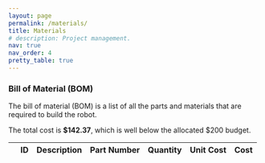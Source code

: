 ```yaml
---
layout: page
permalink: /materials/
title: Materials
# description: Project management.
nav: true
nav_order: 4
pretty_table: true
---
```



### Bill of Material (BOM)

The bill of material (BOM) is a list of all the parts and materials that are required to build the robot.

The total cost is **$142.37**, which is well below the allocated $200 budget.

<table
  data-click-to-select="true"
  data-height="600"
  data-pagination="false"
  data-search="true"
  data-toggle="table"
  data-url="{{ '/assets/json/BOM.json' | relative_url }}">
  <thead>
    <tr>
      <th data-checkbox="true"></th>
      <th data-field="id" data-halign="left" data-align="left" data-sortable="true">ID</th>
      <th data-field="description" data-halign="left" data-align="left" data-sortable="true">Description</th>
      <th data-field="part" data-halign="left" data-align="left" data-sortable="true">Part Number</th>
      <th data-field="quantity" data-halign="left" data-align="left" data-sortable="true">Quantity</th>
      <th data-field="unit cost" data-halign="left" data-align="left" data-sortable="true">Unit Cost</th>
      <th data-field="cost" data-halign="left" data-align="left" data-sortable="true">Cost</th>
    </tr>
  </thead>
</table>
